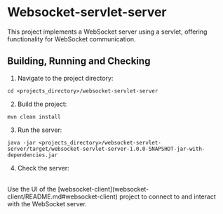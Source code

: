 # Websocket-servlet-server
This project implements a WebSocket server using a servlet, offering functionality for WebSocket communication.

## Building, Running and Checking

1. Navigate to the project directory:
```
cd <projects_directory>/websocket-servlet-server
```

2. Build the project:
```
mvn clean install
```

3. Run the server:
```
java -jar <projects_directory>/websocket-servlet-server/target/websocket-servlet-server-1.0.0-SNAPSHOT-jar-with-dependencies.jar
```

4. Check the server:
<br>
Use the UI of the [websocket-client](websocket-client/README.md#websocket-client) project to connect to and interact with the WebSocket server.
